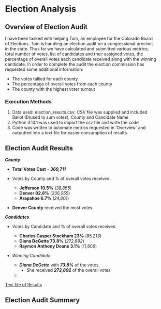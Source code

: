 # Election Analysis
## Overview of Election Audit
I have been tasked with helping Tom, an employee for the Colorado Board of Elections. Tom is handling an election audit on a congressional precinct in the state. Thus far we have calculated and submitted various metrics; total number of votes, list of candidates and their assigned votes, the percentage of overall votes each candidate received along with the winning candidate. In order to complete the audit the election commission has requested some additional information:
- The votes tallied for each county
- The percentage of overall votes from each county
- The county with the highest voter turnout
 
### Execution Methods
1. Data used: election_results.csv; CSV file was supplied and included Ballot ID(used to sum votes), County and Candidate Name 
2. Python 3.10.1 was used to import the csv file and write the code
3. Code was written to automate metrics requested in 'Overview' and outputted into a text file for easier consumption of results.

## Election Audit Results
***County***
 - **Total Votes Cast** - ***369,711***
 
 - Votes by County and % of overall votes received.
   - **Jefferson 10.5%** (*38,855*)
   - **Denver 82.8%** (*306,055*)
   - **Arapahoe 6.7%** (*24,801*)
 
 - **Denver County** received the most votes

***Candidates***
- Votes by Candidate and % of overall votes received.
  - **Charles Casper Stockham 23%** (*85,213*)
  - **Diana DeGette 73.8%** (*272,892*)
  - **Raymon Anthony Doane 3.1%** (*11,606*)

- *Winning Candidate*
  - ***Diana DeGette*** with ***73.8%*** of the votes
    - She received ***272,892*** of the overall votes
  - 



[Text file of Results](Analysis/election_results.txt)

## Election Audit Summary

